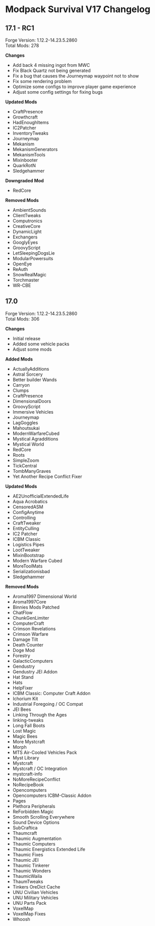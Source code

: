 # Modpack Survival V17 Changelog

## 17.1 - RC1

Forge Version: 1.12.2-14.23.5.2860  
Total Mods: 278

**Changes**

- Add back 4 missing ingot from MWC
- Fix Black Quartz not being generated
- Fix a bug that causes the Journeymap waypoint not to show
- Fix some rendering problem
- Optimize some configs to improve player game experience
- Adjust some config settings for fixing bugs

**Updated Mods**

- CraftPresence
- Growthcraft
- HadEnoughItems
- IC2Patcher
- InventoryTweaks
- Journeymap
- Mekanism
- MekanismGenerators
- MekanismTools
- Mixinbooter
- QuarkRotN
- Sledgehammer

**Downgraded Mod**

- RedCore

**Removed Mods**

- AmbientSounds
- ClientTweaks
- Computronics
- CreativeCore
- DynamicLight
- Exchangers
- GooglyEyes
- GroovyScript
- LetSleepingDogsLie
- ModularPowersuits
- OpenEye
- ReAuth
- SnowRealMagic
- Torchmaster
- WR-CBE

## 17.0

Forge Version: 1.12.2-14.23.5.2860  
Total Mods: 306

**Changes**

- Initial release
- Added some vehicle packs
- Adjust some mods

**Added Mods**

- ActuallyAdditions
- Astral Sorcery
- Better builder Wands
- Carryon
- Clumps
- CraftPresence
- DimensionalDoors
- GroovyScript
- Immersive Vehicles
- Journeymap
- LagGoggles
- Mahoutsukai
- ModernWarfareCubed
- Mystical Agradditions
- Mystical World
- RedCore
- Roots
- SimpleZoom
- TickCentral
- TombManyGraves
- Yet Another Recipe Conflict Fixer

**Updated Mods**

- AE2UnofficialExtendedLife
- Aqua Acrobatics
- CensoredASM
- ConfigAnytime
- Controlling
- CraftTweaker
- EntityCulling
- IC2 Patcher
- ICBM Classic
- Logistics Pipes
- LootTweaker
- MixinBootstrap
- Modern Warfare Cubed
- MoreToolMats
- Serializationisbad
- Sledgehammer

**Removed Mods**

- Aroma1997 Dimensional World
- Aroma1997Core
- Binnies Mods Patched
- ChatFlow
- ChunkGenLimiter
- ComputerCraft
- Crimson Revelations
- Crimson Warfare
- Damage Tilt
- Death Counter
- Doge Mod
- Forestry
- GalacticComputers
- Gendustry
- Gendustry JEI Addon
- Hat Stand
- Hats
- HelpFixer
- ICBM Classic: Computer Craft Addon
- Ichorium Kit
- Industrial Foregoing / OC Compat
- JEI Bees
- Linking Through the Ages
- linking-tweaks
- Long Fall Boots
- Lost Magic
- Magic Bees
- More Mystcraft
- Morph
- MTS Air-Cooled Vehicles Pack
- Myst Library
- Mystcraft
- Mystcraft / OC Integration
- mystcraft-info
- NoMoreRecipeConflict
- NoRecipeBook
- Opencomputers
- Opencomputers ICBM-Classic Addon
- Pages
- Plethora Peripherals
- ReForbidden Magic
- Smooth Scrolling Everywhere
- Sound Device Options
- SubCraftica
- Thaumcraft
- Thaumic Augmentation
- Thaumic Computers
- Thaumic Energistics Extended Life
- Thaumic Fixes
- Thaumic JEI
- Thaumic Tinkerer
- Thaumic Wonders
- ThaumicWaila
- ThaumTweaks
- Tinkers OreDict Cache
- UNU Civilian Vehicles
- UNU Military Vehicles
- UNU Parts Pack
- VoxelMap
- VoxelMap Fixes
- Whoosh
